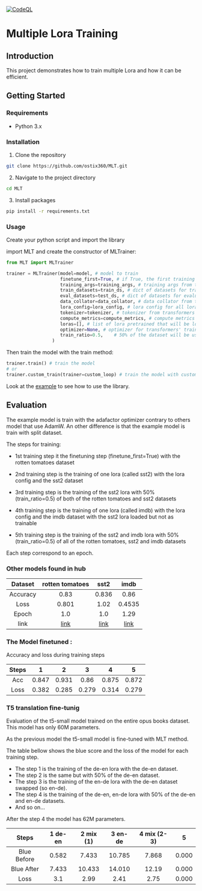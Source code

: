 [![CodeQL](https://github.com/ostix360/MLT/actions/workflows/codeql.yml/badge.svg?event=push)](https://github.com/ostix360/MLT/actions/workflows/codeql.yml)

# Multiple Lora Training

## Introduction

This project demonstrates how to train multiple Lora and how it can be efficient.



## Getting Started

### Requirements

-   Python 3.x


### Installation

1. Clone the repository

```bash
git clone https://github.com/ostix360/MLT.git
```

2. Navigate to the project directory

```bash
cd MLT
```

3. Install packages

```bash
pip install -r requirements.txt
```
       

### Usage

Create your python script and import the library

import MLT and create the constructor of MLTrainer:

```python
from MLT import MLTrainer

trainer = MLTrainer(model=model, # model to train
                    finetune_first=True, # if True, the first training step will finetune the model with the first dataset
                    training_args=training_args, # training args from transformers
                    train_datasets=train_ds, # dict of datasets for training
                    eval_datasets=test_ds, # dict of datasets for evaluation
                    data_collator=data_collator, # data collator from transformers
                    lora_config=lora_config, # lora config for all lora that will be trained
                    tokenizer=tokenizer, # tokenizer from transformers
                    compute_metrics=compute_metrics, # compute metrics for transformers' trainer
                    loras=[], # list of lora pretrained that will be loaded and trained if their names are in the train_datasets
                    optimizer=None, # optimizer for transformers' trainer
                    train_ratio=0.5,    # 50% of the dataset will be used for the multiple lora training part
                 )
```

Then train the model with the train method:

```python
trainer.train() # train the model
# or
trainer.custom_train(trainer=custom_loop) # train the model with custom training loop
```

Look at the [example](https://github.com/ostix360/MLT/blob/master/example.py) to see how to use the library.


## Evaluation 

The example model is train with the adafactor optimizer contrary to others model that use AdamW.
An other difference is that the example model is train with split dataset.

The steps for training:
- 1st training step it the finetuning step (finetune_first=True) with the rotten tomatoes dataset

- 2nd training step is the training of one lora (called sst2) with the lora config and the sst2 dataset

- 3rd training step is the training of the sst2 lora with 50% (train_ratio=0.5) of both of the rotten tomatoes and sst2 datasets

- 4th training step is the training of one lora (called imdb) with the lora config and the imdb dataset with the sst2 lora loaded but not as trainable

- 5th training step is the training of the sst2 and imdb lora with 50% (train_ratio=0.5) of all of the rotten tomatoes, sst2 and imdb datasets

Each step correspond to an epoch.

### Other models found in hub

| Dataset  |                            rotten tomatoes                            |                       sst2                       |                               imdb                               |
|:--------:|:---------------------------------------------------------------------:|:------------------------------------------------:|:----------------------------------------------------------------:|
| Accuracy |                                 0.83                                  |                      0.836                       |                               0.86                               |
|   Loss   |                                 0.801                                 |                       1.02                       |                              0.4535                              |
|  Epoch   |                                  1.0                                  |                       1.0                        |                               1.29                               |
|   link   | [link](https://huggingface.co/flowfree/bert-finetuned-rottentomatoes) | [link](https://huggingface.co/ostix360/MLT-sst2) | [link](https://huggingface.co/fabriceyhc/bert-base-uncased-imdb) |

### The Model finetuned : 

Accuracy and loss during training steps

| Steps |   1   |   2   |   3   |   4   |   5   |
|:-----:|:-----:|:-----:|:-----:|:-----:|:-----:|
|  Acc  | 0.847 | 0.931 | 0.86  | 0.875 | 0.872 |
| Loss  | 0.382 | 0.285 | 0.279 | 0.314 | 0.279 |


### T5 translation fine-tunig

Evaluation of the t5-small model trained on the entire opus books dataset.
This model has only 60M parameters.

As the previous model the t5-small model is fine-tuned with MLT method.



The table bellow shows the blue score and the loss of the model for each training step.
- The step 1 is the training of the de-en lora with the de-en dataset.
- The step 2 is the same but with 50% of the de-en dataset.
- The step 3 is the training of the en-de lora with the de-en dataset swapped (so en-de).
- The step 4 is the training of the de-en, en-de lora with 50% of the de-en and en-de datasets.
- And so on...

After the step 4 the model has 62M parameters.

|    Steps    | 1 de-en | 2 mix (1) | 3 en-de | 4 mix (2-3) |   5   |
|:-----------:|:-------:|:---------:|:-------:|:-----------:|:-----:|
| Blue Before |  0.582  |   7.433   | 10.785  |    7.868    | 0.000 |
| Blue After  |  7.433  |  10.433   | 14.010  |    12.19    | 0.000 |
|    Loss     |   3.1   |   2.99    |  2.41   |    2.75     | 0.000 |


